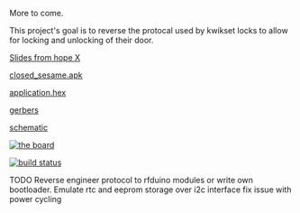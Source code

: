 More to come.

This project's goal is to reverse the protocal used by kwikset locks to allow for locking and unlocking of their door.

[Slides from hope X](http://artifacts.meatstand.com/closed_sesame/ope_x_unlocking_the_locks.odp)

[closed_sesame.apk](http://artifacts.meatstand.com/closed_sesame/closed_sesame.apk)

[application.hex](http://artifacts.meatstand.com/closed_sesame/application.hex)

[gerbers](http://artifacts.meatstand.com/closed_sesame/gerbers.zip)

[schematic](http://artifacts.meatstand.com/closed_sesame/schematic.png)

[![the board](http://artifacts.meatstand.com/closed_sesame/board.png)](http://artifacts.meatstand.com/closed_sesame/board.png)


[![build status](http://ci.meatstand.com/projects/3/status.png?ref=master)](http://ci.meatstand.com/projects/3?ref=master)


TODO
Reverse engineer protocol to rfduino modules or write own bootloader.
Emulate rtc and eeprom storage over i2c interface
fix issue with power cycling
